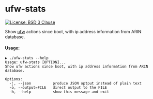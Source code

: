 # ufw-stats

[![License: BSD 3 Clause](https://img.shields.io/badge/License-BSD_3--Clause-yellow.svg)](https://opensource.org/licenses/BSD-3-Clause)

Show [ufw](https://wiki.archlinux.org/index.php/Uncomplicated_Firewall) actions since boot,
with ip address information from ARIN database.

#### Usage:
```
▶ ./ufw-stats --help
Usage: ufw-stats [OPTION]...
Show ufw actions since boot, with ip address information from ARIN database.

Options:
  -j, --json          produce JSON optput instead of plain text
  -o, --output=FILE   direct output to the FILE
  -h, --help          show this message and exit
```
